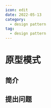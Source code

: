```yaml
---
icon: edit
date: 2022-05-13
category:
  - design pattern
tag:
  - design pattern
---
```


# 原型模式

## 简介

## 提出问题

